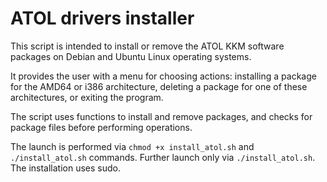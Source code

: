 # ATOL drivers installer
This script is intended to install or remove the ATOL KKM software packages on Debian and Ubuntu Linux operating systems.

It provides the user with a menu for choosing actions: installing a package for the AMD64 or i386 architecture, deleting a package for one of these architectures, or exiting the program.

The script uses functions to install and remove packages, and checks for package files before performing operations.

The launch is performed via <code>chmod +x install_atol.sh</code> and <code>./install_atol.sh</code> commands. Further launch only via <code>./install_atol.sh</code>. The installation uses sudo.
